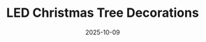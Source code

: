 ---
title: LED Christmas Tree Decorations
date: 2025-10-09
publish_on: "2025-10-09"
summary: A modern 3D-printed LED Christmas tree décor piece with twinkling multicolor or warm white lights, perfect for adding a festive glow to desks, mantles, or holiday displays.Fin
tags: [Holiday, LED, PLA]
photos: ["/assets/img/led-tree-1.png"]
category: Holiday
detail: >
  Any longer notes you want to show on the item page only. Materials, print
  settings, quirks, assembly notes—whatever helps.
announce_title: "Available for purchase at the Wentzville Liberty Holiday Bazaar"
announce_text: >
  We'll have these LED Christmas Trees available at the **Wentzville Liberty Holiday Bazaar** on November 8, 2025. Please stop by and check them out!
  Price: $25

  Wentzville Liberty Holiday Bazaar
  November 8, 2025 9am - 3pm
  Liberty High School - 2275 Sommers Rd, O’Fallon, MO 63367
announce_link_url: "https://example.com/fair"
announce_link_label: "Event details"
announce_start: "2025-10-01"   # optional; show on/after this date
announce_end:   "2025-11-09"   # optional; hide after this date
---